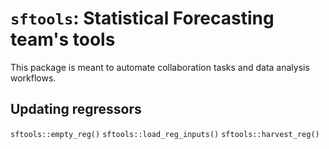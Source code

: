 # `sftools`: Statistical Forecasting team's tools

This package is meant to automate collaboration tasks and data analysis workflows.

## Updating regressors

`sftools::empty_reg()`
`sftools::load_reg_inputs()`
`sftools::harvest_reg()`

